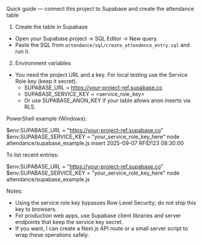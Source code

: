 Quick guide — connect this project to Supabase and create the attendance table

1) Create the table in Supabase
- Open your Supabase project -> SQL Editor -> New query.
- Paste the SQL from `attendance/sql/create_attendence_entry.sql` and run it.

2) Environment variables
- You need the project URL and a key. For local testing use the Service Role key (keep it secret).
  - SUPABASE_URL = https://your-project-ref.supabase.co
  - SUPABASE_SERVICE_KEY = <service_role_key>
  - Or use SUPABASE_ANON_KEY if your table allows anon inserts via RLS.

PowerShell example (Windows):

$env:SUPABASE_URL = "https://your-project-ref.supabase.co"
$env:SUPABASE_SERVICE_KEY = "your_service_role_key_here"
node attendance/supabase_example.js insert 2025-09-07 RFID123 08:30:00

To list recent entries:

$env:SUPABASE_URL = "https://your-project-ref.supabase.co"
$env:SUPABASE_SERVICE_KEY = "your_service_role_key_here"
node attendance/supabase_example.js

Notes:
- Using the service role key bypasses Row Level Security; do not ship this key to browsers.
- For production web apps, use Supabase client libraries and server endpoints that keep the service key secret.
- If you want, I can create a Next.js API route or a small server script to wrap these operations safely.
